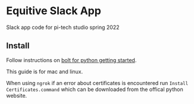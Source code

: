 # Equitive Slack App
Slack app code for pi-tech studio spring 2022

## Install

Follow instructions on [bolt for python getting started](https://slack.dev/bolt-python/tutorial/getting-started).

This guide is for mac and linux.

When using `ngrok` if an error about certificates is encountered run `Install Certificates.command` which can be downloaded from the offical python website.
